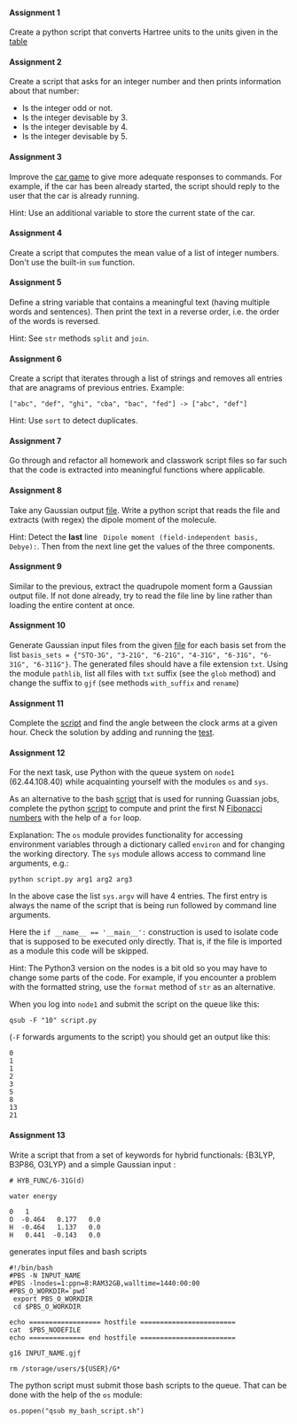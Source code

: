 #### Assignment 1

Create a python script that converts Hartree units to the units given in the [table](http://wild.life.nctu.edu.tw/class/common/energy-unit-conv-table-detail.html)

#### Assignment 2

Create a script that asks for an integer number and then prints information about that number:
  - Is the integer odd or not.
  - Is the integer devisable by 3.
  - Is the integer devisable by 4.
  - Is the integer devisable by 5.

#### Assignment 3

Improve the [car game](https://github.com/fraxy-v/ccpython_course/blob/master/notes.md#cargame) to give more adequate responses to commands. For example, if the car has been already started, the script should reply to the user that the car is already running.

Hint: Use an additional variable to store the current state of the car.

#### Assignment 4

Create a script that computes the mean value of a list of integer numbers. Don't use the built-in `sum` function.

#### Assignment 5

Define a string variable that contains a meaningful text (having multiple words and sentences).
Then print the text in a reverse order, i.e. the order of the words is reversed.

Hint: See `str` methods `split` and `join`.

#### Assignment 6

Create a script that iterates through a list of strings and removes all entries that are anagrams of previous entries. Example:

```["abc", "def", "ghi", "cba", "bac", "fed"] -> ["abc", "def"]```

Hint: Use `sort` to detect duplicates.

#### Assignment 7

Go through and refactor all homework and classwork script files so far such that the code is extracted into meaningful functions where applicable.

#### Assignment 8

Take any Gaussian output [file](https://github.com/fraxy-v/ccpython_course/blob/master/data/Conformes_1_MM_water.log). Write a python script that reads the file and  extracts (with regex) the dipole moment of the molecule.

Hint: Detect the **last** line ` Dipole moment (field-independent basis, Debye):`. Then from the next line get the values of the three components.

#### Assignment 9

Similar to the previous, extract the quadrupole moment form a Gaussian output file. If not done already, try to read the file line by line rather than loading the entire content at once.

#### Assignment 10

Generate Gaussian input files from the given [file](https://github.com/fraxy-v/ccpython_course/blob/master/data/input.txt) for each basis set from the list `basis_sets = {"STO-3G", "3-21G", "6-21G", "4-31G", "6-31G", "6-31G", "6-311G"}`. The generated files should have a file extension `txt`. Using the module `pathlib`, list all files with `txt` suffix (see the `glob` method) and change the suffix to `gjf` (see methods `with_suffix` and `rename`)

#### Assignment 11

Complete the [script](https://github.com/fraxy-v/ccpython_course/blob/master/data/clock_angle.py) and find the angle between the clock arms at a given hour. Check the solution by adding and running the [test](https://github.com/fraxy-v/ccpython_course/blob/master/data/test_clock_angle.py).

#### Assignment 12

For the next task, use Python with the queue system on `node1` (62.44.108.40) while acquainting yourself with the modules `os` and `sys`.

As an alternative to the bash [script](https://github.com/fraxy-v/ccpython_course/blob/master/data/pbs_g16.sh) that is used for running Guassian jobs, complete the python [script](https://github.com/fraxy-v/ccpython_course/blob/master/data/pbs_fibonacci.py) to compute and print the first N [Fibonacci numbers](https://en.wikipedia.org/wiki/Fibonacci_sequence) with the help of a `for` loop.

Explanation: The `os` module provides functionality for accessing environment variables through a dictionary called `environ` and for changing the working directory. The `sys` module allows access to command line arguments, e.g.:
```
python script.py arg1 arg2 arg3
```
In the above case the list `sys.argv` will have 4 entries. The first entry is always the name of the script that is being run followed by command line arguments.

Here the `if __name__ == '__main__':` construction is used to isolate code that is supposed to be executed only directly. That is, if the file is imported as a module this code will be skipped.

Hint: The Python3 version on the nodes is a bit old so you may have to change some parts of the code. For example, if you encounter a problem with the formatted string, use the `format` method of `str` as an alternative.

When you log into `node1` and submit the script on the queue like this:
```
qsub -F "10" script.py
```
(`-F` forwards arguments to the script) you should get an output like this:
```
0
1
1
2
3
5
8
13
21
```

#### Assignment 13

Write a script that from a set of keywords for hybrid functionals: {B3LYP, B3P86, O3LYP} and a simple Gaussian input :
```
# HYB_FUNC/6-31G(d)

water energy

0   1
O  -0.464   0.177   0.0
H  -0.464   1.137   0.0
H   0.441  -0.143   0.0
```
generates input files and bash scripts
```
#!/bin/bash
#PBS -N INPUT_NAME
#PBS -lnodes=1:ppn=8:RAM32GB,walltime=1440:00:00
#PBS_O_WORKDIR=`pwd`
 export PBS_O_WORKDIR
 cd $PBS_O_WORKDIR

echo ================== hostfile ========================
cat  $PBS_NODEFILE
echo ============== end hostfile ========================

g16 INPUT_NAME.gjf

rm /storage/users/${USER}/G*
```
The python script must submit those bash scripts to the queue. That can be done with the help of the `os` module:
```
os.popen("qsub my_bash_script.sh")
```
